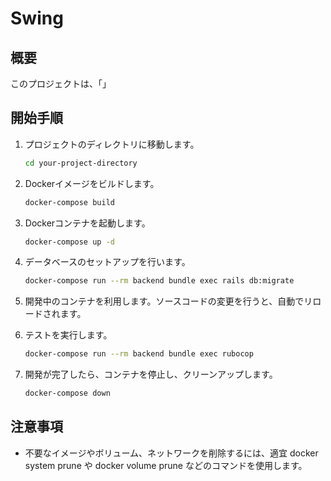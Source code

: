 # Swing

## 概要
このプロジェクトは、「」

## 開始手順

1. プロジェクトのディレクトリに移動します。

    ```bash
    cd your-project-directory
    ```

2. Dockerイメージをビルドします。

    ```bash
    docker-compose build
    ```

3. Dockerコンテナを起動します。

    ```bash
    docker-compose up -d
    ```

4. データベースのセットアップを行います。

    ```bash
    docker-compose run --rm backend bundle exec rails db:migrate
    ```

5. 開発中のコンテナを利用します。ソースコードの変更を行うと、自動でリロードされます。

6. テストを実行します。

    ```bash
    docker-compose run --rm backend bundle exec rubocop
    ```

7. 開発が完了したら、コンテナを停止し、クリーンアップします。

    ```bash
    docker-compose down
    ```

## 注意事項

- 不要なイメージやボリューム、ネットワークを削除するには、適宜 docker system prune や docker volume prune などのコマンドを使用します。